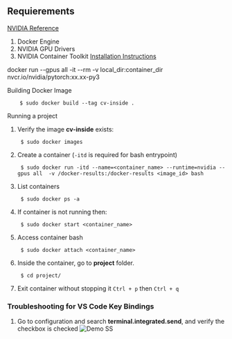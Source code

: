 
## Requierements 
[NVIDIA Reference](https://catalog.ngc.nvidia.com/orgs/nvidia/containers/pytorch)
1. Docker Engine
2. NVIDIA GPU Drivers
3. NVIDIA Container Toolkit [Installation Instructions]("https://docs.nvidia.com/datacenter/cloud-native/container-toolkit/install-guide.html#docker")


docker run --gpus all -it --rm -v local_dir:container_dir nvcr.io/nvidia/pytorch:xx.xx-py3

   
Building Docker Image

        $ sudo docker build --tag cv-inside .

Running a project
1. Verify the image **cv-inside** exists:

        $ sudo docker images

2. Create a container (<code>-itd</code> is required for bash entrypoint)

        $ sudo docker run -itd --name=<container_name> --runtime=nvidia --gpus all  -v /docker-results:/docker-results <image_id> bash

3. List containers

        $ sudo docker ps -a

4. If container is not running then:

        $ sudo docker start <container_name>

5. Access container bash
   
        $ sudo docker attach <container_name>

6. Inside the container, go to **project** folder.

        $ cd project/

7. Exit container without stopping it <code>Ctrl + p</code> then <code>Ctrl + q</code>


### Troubleshooting for VS Code Key Bindings
   1. Go to configuration and search **terminal.integrated.send**, and verify the checkbox is checked
   ![Demo SS](https://s3.us-west-2.amazonaws.com/secure.notion-static.com/46759b3f-eceb-4943-8f5d-1cb4a5122ec3/Untitled.png?X-Amz-Algorithm=AWS4-HMAC-SHA256&X-Amz-Content-Sha256=UNSIGNED-PAYLOAD&X-Amz-Credential=AKIAT73L2G45EIPT3X45%2F20230227%2Fus-west-2%2Fs3%2Faws4_request&X-Amz-Date=20230227T014440Z&X-Amz-Expires=86400&X-Amz-Signature=419613ca0ac870af3b4a2bd6b25a8ad74b2c2dfd7f186a3b7fcb09994e469e08&X-Amz-SignedHeaders=host&response-content-disposition=filename%3D%22Untitled.png%22&x-id=GetObject "Configuration VS Code")